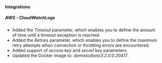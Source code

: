 
#### Integrations
##### AWS - CloudWatchLogs
- Added the *Timeout* parameter, which enables you to define the amount of time until a timeout exception is reached.
- Added the *Retries* parameter, which enables you to define the maximum retry attempts when connection or throttling errors are encountered.
- Added support of *access key* and *secret key* parameters.
- Updated the Docker image to: *demisto/boto3:2.0.0.20417*.
